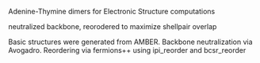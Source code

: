 Adenine-Thymine dimers for Electronic Structure computations

neutralized backbone, reorodered to maximize shellpair overlap

Basic structures were generated from AMBER. Backbone neutralization via Avogadro. Reordering via fermions++ using ipi_reorder and bcsr_reorder
